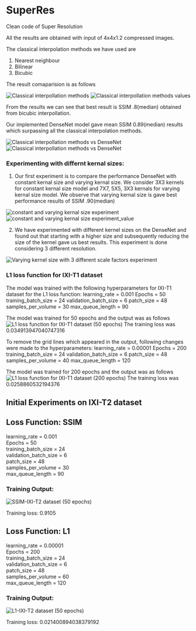 # SuperRes
Clean code of Super Resolution

All the results are obtained with input of 4x4x1.2 compressed images. 


The classical interpolation methods we have used are
1. Nearest neighbour
2. Bilinear
3. Bicubic

The result comaparision is as follows

![Classical interpollation methods](https://github.com/v3nkyc0d3z/SuperRes/blob/master/Images/Legacy%20.png)
![Classical interpollation methods values](https://github.com/v3nkyc0d3z/SuperRes/blob/master/Images/Stats/legacy.PNG)


From the results we can see that best result is SSIM .8(median) obtained from bicubic interpollation.

Our implemented DenseNet model gave mean SSIM 0.89(median) results which surpassing all the classical interpolation methods.

![Classical interpollation methods vs DenseNet](https://github.com/v3nkyc0d3z/SuperRes/blob/master/Images/Example%20results/Example%204.png)
![Classical interpollation methods vs DenseNet](https://github.com/v3nkyc0d3z/SuperRes/blob/master/Images/Example%20results/Example3.png)



### Experimenting with differnt kernal sizes:

1. Our first experiment is to compare the performance DenseNet with constant kernal size and varying kernal size.
We consider 3X3 kernels for constant kernal size model and 7X7, 5X5, 3X3 kernals for varying kernal size model. 
We observe that varying kernal size is gave best performance results of SSIM .90(median)

![constant and varying kernal size experiment](https://github.com/v3nkyc0d3z/SuperRes/blob/master/Images/cnn.png)
![constant and varying kernal size experiment_value](https://github.com/v3nkyc0d3z/SuperRes/blob/master/Images/Stats/CNN.PNG)


2. We have experimented with different kernel sizes on the DenseNet and found out that 
starting with a higher size and subsequently reducing the size of the kernel gave us best results.
This experiment is done considering 3 different resolution.

![Varying kernel size with  3 different scale factors experiment](https://github.com/v3nkyc0d3z/SuperRes/blob/master/Images/scale_factors.png)
 
 ### L1 loss function for IXI-T1 dataset
 The model was trained with the following hyperparameters for IXI-T1 dataset for the L1 loss function:
 learning_rate = 0.001
 Epochs = 50
 training_batch_size = 24
 validation_batch_size = 6
 patch_size = 48
 samples_per_volume = 30
 max_queue_length = 90
 
 The model was trained for 50 epochs and the output was as follows
![L1 loss function for IXI-T1 dataset (50 epochs)](https://github.com/v3nkyc0d3z/SuperRes/blob/master/Images/Example%20results/T1_L1_50epochs.png)
The training loss was 0.034913947040747316

 To remove the grid lines which appeared in the output, following changes were made to the hyperparameters:
 learning_rate = 0.00001
 Epochs = 200
 training_batch_size = 24
 validation_batch_size = 6
 patch_size = 48
 samples_per_volume = 40
 max_queue_length = 120
 
  The model was trained for 200 epochs and the output was as follows
  ![L1 loss function for IXI-T1 dataset (200 epochs)](https://github.com/v3nkyc0d3z/SuperRes/blob/master/Images/Example%20results/T1_L1_200epochs.png)
 The training loss was 0.0258860532194376
 
 ## Initial Experiments on IXI-T2 dataset
 
 ## Loss Function: SSIM
 
 learning_rate = 0.001  
 Epochs = 50  
 training_batch_size = 24  
 validation_batch_size = 6  
 patch_size = 48  
 samples_per_volume = 30  
 max_queue_length = 90  
 
 ### Training Output:
 
![SSIM-IXI-T2 dataset (50 epochs)](https://github.com/v3nkyc0d3z/SuperRes/blob/master/Images/Example%20results/T2_SSIM_50.JPG)

Training loss: 0.9105

## Loss Function: L1

 learning_rate = 0.00001  
 Epochs = 200  
 training_batch_size = 24  
 validation_batch_size = 6  
 patch_size = 48  
 samples_per_volume = 60  
 max_queue_length = 120  
 
 ### Training Output:
 
 ![L1-IXI-T2 dataset (50 epochs)](https://github.com/v3nkyc0d3z/SuperRes/blob/master/Images/Example%20results/T2_L1_200.JPG)
 
 Training loss: 0.021400894038379192
